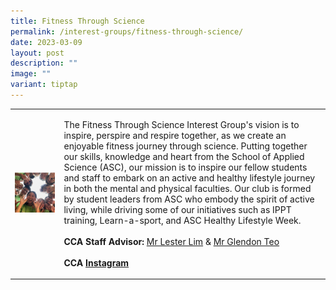 ```yaml
---
title: Fitness Through Science
permalink: /interest-groups/fitness-through-science/
date: 2023-03-09
layout: post
description: ""
image: ""
variant: tiptap
---
```

<table style="minWidth: 50px">
<colgroup>
<col>
<col>
</colgroup>
<tbody>
<tr>
<td rowspan="1" colspan="1">
<div class="isomer-image-wrapper">
<img style="width: 100%" height="auto" width="100%" alt="" src="/images/Interest Groups/Fitness_Through_Science_Interest_Group.png">
</div>
</td>
<td rowspan="1" colspan="1">
<p>The Fitness Through Science Interest Group's vision is to inspire, perspire
and respire together, as we create an enjoyable fitness journey through
science. Putting together our skills, knowledge and heart from the School
of Applied Science (ASC), our mission is to inspire our fellow students
and staff to embark on an active and healthy lifestyle journey in both
the mental and physical faculties. Our club is formed by student leaders
from ASC who embody the spirit of active living, while driving some of
our initiatives such as IPPT training, Learn-a-sport, and ASC Healthy Lifestyle
Week.
<br>
<br><strong>CCA Staff Advisor:</strong>  <a href="mailto:Lester_LIM@TP.EDU.SG" rel="noopener noreferrer nofollow" target="_blank">Mr Lester Lim</a> &amp; <a href="mailto:Glendon_TEO@TP.EDU.SG" rel="noopener noreferrer nofollow" target="_blank">Mr Glendon Teo</a>
<br>
<br><strong>CCA <a href="https://www.instagram.com/asc.fits/" rel="noopener noreferrer nofollow" target="_blank">Instagram</a></strong>
</p>
</td>
</tr>
</tbody>
</table>
<p></p>